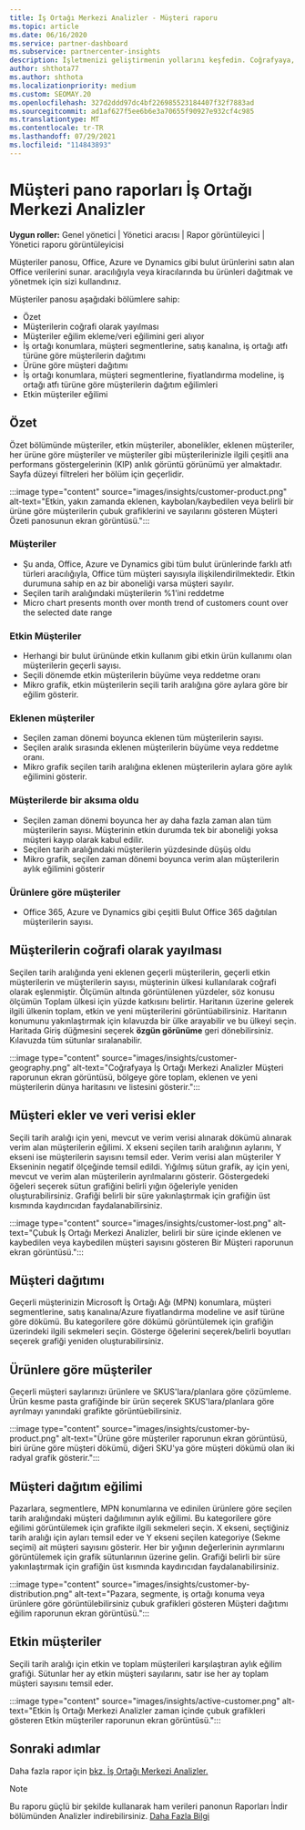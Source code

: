 ```yaml
---
title: İş Ortağı Merkezi Analizler - Müşteri raporu
ms.topic: article
ms.date: 06/16/2020
ms.service: partner-dashboard
ms.subservice: partnercenter-insights
description: İşletmenizi geliştirmenin yollarını keşfedin. Coğrafyaya, ürüne ve diğer özniteliklere göre belirli müşteri eğilimlerinizi görme.
author: shthota77
ms.author: shthota
ms.localizationpriority: medium
ms.custom: SEOMAY.20
ms.openlocfilehash: 327d2ddd97dc4bf226985523184407f32f7883ad
ms.sourcegitcommit: ad1af627f5ee6b6e3a70655f90927e932cf4c985
ms.translationtype: MT
ms.contentlocale: tr-TR
ms.lasthandoff: 07/29/2021
ms.locfileid: "114843893"
---
```

# <a name="customers-dashboard-reports-from-partner-center-insights"></a>Müşteri pano raporları İş Ortağı Merkezi Analizler

**Uygun roller:** Genel yönetici | Yönetici aracısı | Rapor görüntüleyici | Yönetici raporu görüntüleyicisi

Müşteriler panosu, Office, Azure ve Dynamics gibi bulut ürünlerini satın alan Office verilerini sunar. aracılığıyla veya kiracılarında bu ürünleri dağıtmak ve yönetmek için sizi kullandınız. 
 
Müşteriler panosu aşağıdaki bölümlere sahip: 

- Özet  
- Müşterilerin coğrafi olarak yayılması 
- Müşteriler eğilim ekleme/veri eğilimini geri alıyor 
- İş ortağı konumlara, müşteri segmentlerine, satış kanalına, iş ortağı atfı türüne göre müşterilerin dağıtımı 
- Ürüne göre müşteri dağıtımı 
- İş ortağı konumlara, müşteri segmentlerine, fiyatlandırma modeline, iş ortağı atfı türüne göre müşterilerin dağıtım eğilimleri 
- Etkin müşteriler eğilimi 

## <a name="summary"></a>Özet

Özet bölümünde müşteriler, etkin müşteriler, abonelikler, eklenen müşteriler, her ürüne göre müşteriler ve müşteriler gibi müşterilerinizle ilgili çeşitli ana performans göstergelerinin (KIP) anlık görüntü görünümü yer almaktadır. Sayfa düzeyi filtreleri her bölüm için geçerlidir.

:::image type="content" source="images/insights/customer-product.png" alt-text="Etkin, yakın zamanda eklenen, kaybolan/kaybedilen veya belirli bir ürüne göre müşterilerin çubuk grafiklerini ve sayılarını gösteren Müşteri Özeti panosunun ekran görüntüsü.":::

### <a name="customers"></a>Müşteriler

- Şu anda, Office, Azure ve Dynamics gibi tüm bulut ürünlerinde farklı atfı türleri aracılığıyla, Office tüm müşteri sayısıyla ilişkilendirilmektedir. Etkin durumuna sahip en az bir aboneliği varsa müşteri sayılır.  
- Seçilen tarih aralığındaki müşterilerin %1'ini reddetme 
- Micro chart presents month over month trend of customers count over the selected date range

### <a name="active-customers"></a>Etkin Müşteriler

- Herhangi bir bulut ürününde etkin kullanım gibi etkin ürün kullanımı olan müşterilerin geçerli sayısı.
- Seçili dönemde etkin müşterilerin büyüme veya reddetme oranı
- Mikro grafik, etkin müşterilerin seçili tarih aralığına göre aylara göre bir eğilim gösterir.

### <a name="customers-added"></a>Eklenen müşteriler

- Seçilen zaman dönemi boyunca eklenen tüm müşterilerin sayısı.
- Seçilen aralık sırasında eklenen müşterilerin büyüme veya reddetme oranı.
- Mikro grafik seçilen tarih aralığına eklenen müşterilerin aylara göre aylık eğilimini gösterir.

### <a name="customers-churned"></a>Müşterilerde bir aksıma oldu
- Seçilen zaman dönemi boyunca her ay daha fazla zaman alan tüm müşterilerin sayısı. Müşterinin etkin durumda tek bir aboneliği yoksa müşteri kayıp olarak kabul edilir. 
- Seçilen tarih aralığındaki müşterilerin yüzdesinde düşüş oldu 
- Mikro grafik, seçilen zaman dönemi boyunca verim alan müşterilerin aylık eğilimini gösterir 
 
### <a name="customers-by-products"></a>Ürünlere göre müşteriler

- Office 365, Azure ve Dynamics gibi çeşitli Bulut Office 365 dağıtılan müşterilerin sayısı.  

## <a name="geographical-spread-of-your-customers"></a>Müşterilerin coğrafi olarak yayılması

Seçilen tarih aralığında yeni eklenen geçerli müşterilerin, geçerli etkin müşterilerin ve müşterilerin sayısı, müşterinin ülkesi kullanılarak coğrafi olarak eşlenmiştir. Ölçümün altında görüntülenen yüzdeler, söz konusu ölçümün Toplam ülkesi için yüzde katkısını belirtir. Haritanın üzerine gelerek ilgili ülkenin toplam, etkin ve yeni müşterilerini görüntüabilirsiniz. Haritanın konumunu yakınlaştırmak için kılavuzda bir ülke arayabilir ve bu ülkeyi seçin. Haritada Giriş düğmesini seçerek **özgün görünüme** geri dönebilirsiniz. Kılavuzda tüm sütunlar sıralanabilir.  

:::image type="content" source="images/insights/customer-geography.png" alt-text="Coğrafyaya İş Ortağı Merkezi Analizler Müşteri raporunun ekran görüntüsü, bölgeye göre toplam, eklenen ve yeni müşterilerin dünya haritasını ve listesini gösterir.":::

## <a name="customer-adds-and-churns"></a>Müşteri ekler ve veri verisi ekler

Seçili tarih aralığı için yeni, mevcut ve verim verisi alınarak dökümü alınarak verim alan müşterilerin eğilimi. X ekseni seçilen tarih aralığının aylarını, Y ekseni ise müşterilerin sayısını temsil eder. Verim verisi alan müşteriler Y Ekseninin negatif ölçeğinde temsil edildi. Yığılmış sütun grafik, ay için yeni, mevcut ve verim alan müşterilerin ayrılmalarını gösterir. Göstergedeki öğeleri seçerek sütun grafiğini belirli yığın öğeleriyle yeniden oluşturabilirsiniz. Grafiği belirli bir süre yakınlaştırmak için grafiğin üst kısmında kaydırıcıdan faydalanabilirsiniz. 

:::image type="content" source="images/insights/customer-lost.png" alt-text="Çubuk İş Ortağı Merkezi Analizler, belirli bir süre içinde eklenen ve kaybedilen veya kaybedilen müşteri sayısını gösteren Bir Müşteri raporunun ekran görüntüsü.":::

## <a name="customer-distribution"></a>Müşteri dağıtımı

Geçerli müşterinizin Microsoft İş Ortağı Ağı (MPN) konumlara, müşteri segmentlerine, satış kanalına/Azure fiyatlandırma modeline ve asif türüne göre dökümü. Bu kategorilere göre dökümü görüntülemek için grafiğin üzerindeki ilgili sekmeleri seçin. Gösterge öğelerini seçerek/belirli boyutları seçerek grafiği yeniden oluşturabilirsiniz. 

## <a name="customers-by-products"></a>Ürünlere göre müşteriler

Geçerli müşteri saylarınızı ürünlere ve SKUS'lara/planlara göre çözümleme. Ürün kesme pasta grafiğinde bir ürün seçerek SKUS'lara/planlara göre ayrılmayı yanındaki grafikte görüntüebilirsiniz.

:::image type="content" source="images/insights/customer-by-product.png" alt-text="Ürüne göre müşteriler raporunun ekran görüntüsü, biri ürüne göre müşteri dökümü, diğeri SKU'ya göre müşteri dökümü olan iki radyal grafik gösterir.":::

## <a name="customer-distribution-trend"></a>Müşteri dağıtım eğilimi 

Pazarlara, segmentlere, MPN konumlarına ve edinilen ürünlere göre seçilen tarih aralığındaki müşteri dağılımının aylık eğilimi. Bu kategorilere göre eğilimi görüntülemek için grafikte ilgili sekmeleri seçin. X ekseni, seçtiğiniz tarih aralığı için ayları temsil eder ve Y ekseni seçilen kategoriye (Sekme seçimi) ait müşteri sayısını gösterir. Her bir yığının değerlerinin ayrımlarını görüntülemek için grafik sütunlarının üzerine gelin. Grafiği belirli bir süre yakınlaştırmak için grafiğin üst kısmında kaydırıcıdan faydalanabilirsiniz.   

:::image type="content" source="images/insights/customer-by-distribution.png" alt-text="Pazara, segmente, iş ortağı konuma veya ürünlere göre görüntülebilirsiniz çubuk grafikleri gösteren Müşteri dağıtımı eğilim raporunun ekran görüntüsü.":::

## <a name="active-customers"></a>Etkin müşteriler

Seçili tarih aralığı için etkin ve toplam müşterileri karşılaştıran aylık eğilim grafiği. Sütunlar her ay etkin müşteri sayılarını, satır ise her ay toplam müşteri sayısını temsil eder. 

:::image type="content" source="images/insights/active-customer.png" alt-text="Etkin İş Ortağı Merkezi Analizler zaman içinde çubuk grafikleri gösteren Etkin müşteriler raporunun ekran görüntüsü.":::

## <a name="next-steps"></a>Sonraki adımlar

Daha fazla rapor için [bkz. İş Ortağı Merkezi Analizler.](partner-center-insights.md)

>[!NOTE]
> Bu raporu güçlü bir şekilde kullanarak ham verileri panonun Raporları İndir bölümünden Analizler indirebilirsiniz. [Daha Fazla Bilgi](insights-download-reports.md) 
